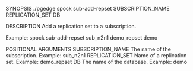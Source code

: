 
SYNOPSIS
    ./pgedge spock sub-add-repset SUBSCRIPTION_NAME REPLICATION_SET DB

DESCRIPTION
    Add a replication set to a subscription. 

Example: spock sub-add-repset sub_n2n1 demo_repset demo

POSITIONAL ARGUMENTS
    SUBSCRIPTION_NAME
        The name of the subscription. Example: sub_n2n1
    REPLICATION_SET
        Name of a replication set. Example: demo_repset
    DB
        The name of the database. Example: demo
